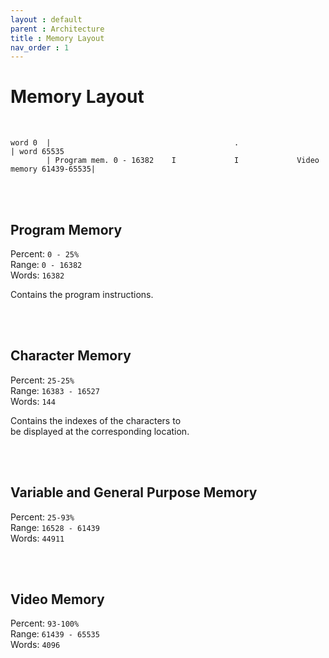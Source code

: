 ```yaml
---
layout : default
parent : Architecture
title : Memory Layout
nav_order : 1
---
```


# Memory Layout

<br>

```
word 0  |                                         .                                     | word 65535
        | Program mem. 0 - 16382    I             I             Video memory 61439-65535|
```

<br>
<br>

## Program Memory

Percent: `0 - 25%` <br>
Range: `0 - 16382` <br>
Words: `16382`

Contains the program instructions.

<br>
<br>

## Character Memory

Percent: `25-25%` <br>
Range: `16383 - 16527` <br>
Words: `144`

Contains the indexes of the characters to <br>
be displayed at the corresponding location.

<br>
<br>

## Variable and General Purpose Memory

Percent: `25-93%` <br>
Range: `16528 - 61439` <br>
Words: `44911`

<br>
<br>

## Video Memory

Percent: `93-100%` <br>
Range: `61439 - 65535` <br>
Words: `4096`

<br>
